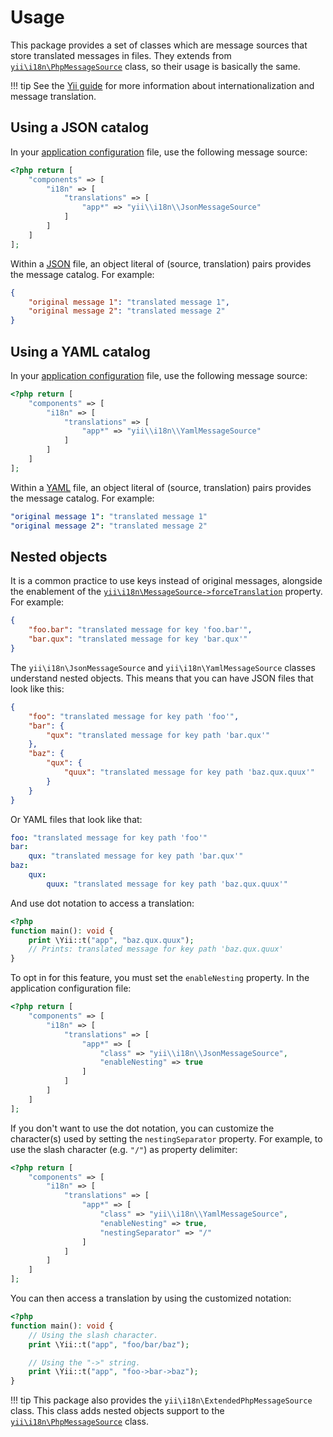 # Usage
This package provides a set of classes which are message sources that store translated messages in files.
They extends from [`yii\i18n\PhpMessageSource`](https://www.yiiframework.com/doc/api/2.0/yii-i18n-phpmessagesource) class, so their usage is basically the same.

!!! tip
	See the [Yii guide](https://www.yiiframework.com/doc/guide/2.0/en/tutorial-i18n#message-translation) for more information about internationalization and message translation.

## Using a JSON catalog
In your [application configuration](https://www.yiiframework.com/doc/guide/2.0/en/concept-configurations#application-configurations) file, use the following message source:

``` php
<?php return [
	"components" => [
		"i18n" => [
			"translations" => [
				"app*" => "yii\\i18n\\JsonMessageSource"
			]
		]
	]
];
```

Within a [JSON](https://json.org) file, an object literal of (source, translation) pairs provides the message catalog. For example:

``` json
{
	"original message 1": "translated message 1",
	"original message 2": "translated message 2"
}
```

## Using a YAML catalog
In your [application configuration](https://www.yiiframework.com/doc/guide/2.0/en/concept-configurations#application-configurations) file, use the following message source:

``` php
<?php return [
	"components" => [
		"i18n" => [
			"translations" => [
				"app*" => "yii\\i18n\\YamlMessageSource"
			]
		]
	]
];
```

Within a [YAML](http://yaml.org) file, an object literal of (source, translation) pairs provides the message catalog. For example:

``` yaml
"original message 1": "translated message 1"
"original message 2": "translated message 2"
```

## Nested objects
It is a common practice to use keys instead of original messages, alongside the enablement of the [`yii\i18n\MessageSource->forceTranslation`](https://www.yiiframework.com/doc/api/2.0/yii-i18n-messagesource#$forceTranslation-detail) property. For example:

``` json
{
	"foo.bar": "translated message for key 'foo.bar'",
	"bar.qux": "translated message for key 'bar.qux'"
}
```

The `yii\i18n\JsonMessageSource` and `yii\i18n\YamlMessageSource` classes understand nested objects.
This means that you can have JSON files that look like this:

``` json
{
	"foo": "translated message for key path 'foo'",
	"bar": {
		"qux": "translated message for key path 'bar.qux'"
	},
	"baz": {
		"qux": {
			"quux": "translated message for key path 'baz.qux.quux'"
		}
	}
}
```

Or YAML files that look like that:

``` yaml
foo: "translated message for key path 'foo'"
bar:
	qux: "translated message for key path 'bar.qux'"
baz:
	qux:
		quux: "translated message for key path 'baz.qux.quux'"
```

And use dot notation to access a translation:

``` php
<?php
function main(): void {
	print \Yii::t("app", "baz.qux.quux");
	// Prints: translated message for key path 'baz.qux.quux'
}
```

To opt in for this feature, you must set the `enableNesting` property.
In the application configuration file:

``` php
<?php return [
	"components" => [
		"i18n" => [
			"translations" => [
				"app*" => [
					"class" => "yii\\i18n\\JsonMessageSource",
					"enableNesting" => true
				]
			]
		]
	]
];
```

If you don't want to use the dot notation, you can customize the character(s) used by setting the `nestingSeparator` property. For example, to use the slash character (e.g. `"/"`) as property delimiter:

``` php
<?php return [
	"components" => [
		"i18n" => [
			"translations" => [
				"app*" => [
					"class" => "yii\\i18n\\YamlMessageSource",
					"enableNesting" => true,
					"nestingSeparator" => "/"
				]
			]
		]
	]
];
```

You can then access a translation by using the customized notation:

``` php
<?php
function main(): void {
	// Using the slash character.
	print \Yii::t("app", "foo/bar/baz");

	// Using the "->" string.
	print \Yii::t("app", "foo->bar->baz");
}
```

!!! tip
	This package also provides the `yii\i18n\ExtendedPhpMessageSource` class.
	This class adds nested objects support to the [`yii\i18n\PhpMessageSource`](https://www.yiiframework.com/doc/api/2.0/yii-i18n-phpmessagesource) class.
